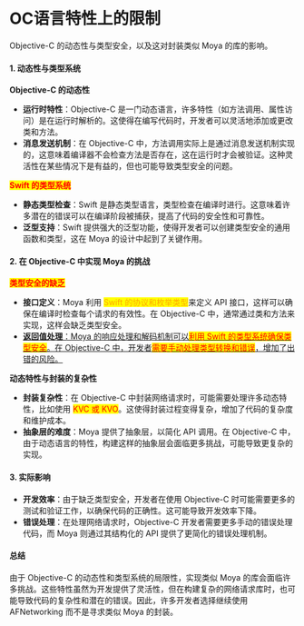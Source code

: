 # OC语言特性上的限制

Objective-C 的动态性与类型安全，以及这对封装类似 Moya 的库的影响。

#### 1. 动态性与类型系统

**Objective-C 的动态性**

* **运行时特性**：Objective-C 是一门动态语言，许多特性（如方法调用、属性访问）是在运行时解析的。这使得在编写代码时，开发者可以灵活地添加或更改类和方法。
* **消息发送机制**：在 Objective-C 中，方法调用实际上是通过消息发送机制实现的，这意味着编译器不会检查方法是否存在，这在运行时才会被验证。这种灵活性在某些情况下是有益的，但也可能导致类型安全的问题。

<mark style="color:red;">**Swift 的类型系统**</mark>

* **静态类型检查**：Swift 是静态类型语言，类型检查在编译时进行。这意味着许多潜在的错误可以在编译阶段被捕获，提高了代码的安全性和可靠性。
* **泛型支持**：Swift 提供强大的泛型功能，使得开发者可以创建类型安全的通用函数和类型，这在 Moya 的设计中起到了关键作用。

#### 2. 在 Objective-C 中实现 Moya 的挑战

<mark style="color:red;">**类型安全的缺乏**</mark>

* **接口定义**：Moya 利用 <mark style="color:orange;">Swift 的协议和枚举类型</mark>来定义 API 接口，这样可以确保在编译时检查每个请求的有效性。在 Objective-C 中，通常通过类和方法来实现，这样会缺乏类型安全。
* [**返回值处理**：Moya 的响应处理和解码机制可以<mark style="color:red;">利用 Swift 的类型系统确保类型安全</mark>。在 Objective-C 中，开发者<mark style="color:red;">需要手动处理类型转换和错误</mark>，增加了出错的风险。](xiang-ying-chu-li-de-ju-ti-qu-bie.md)

**动态特性与封装的复杂性**

* **封装复杂性**：在 Objective-C 中封装网络请求时，可能需要处理许多动态特性，比如使用 <mark style="color:red;">KVC 或 KVO</mark>。这使得封装过程变得复杂，增加了代码的复杂度和维护成本。
* **抽象层的难度**：Moya 提供了抽象层，以简化 API 调用。在 Objective-C 中，由于动态语言的特性，构建这样的抽象层会面临更多挑战，可能导致更复杂的实现。

#### 3. 实际影响

* **开发效率**：由于缺乏类型安全，开发者在使用 Objective-C 时可能需要更多的测试和验证工作，以确保代码的正确性。这可能导致开发效率下降。
* **错误处理**：在处理网络请求时，Objective-C 开发者需要更多手动的错误处理代码，而 Moya 则通过其结构化的 API 提供了更简化的错误处理机制。

#### 总结

由于 Objective-C 的动态性和类型系统的局限性，实现类似 Moya 的库会面临许多挑战。这些特性虽然为开发提供了灵活性，但在构建复杂的网络请求库时，也可能导致代码的复杂性和潜在的错误。因此，许多开发者选择继续使用 AFNetworking 而不是寻求类似 Moya 的封装。
